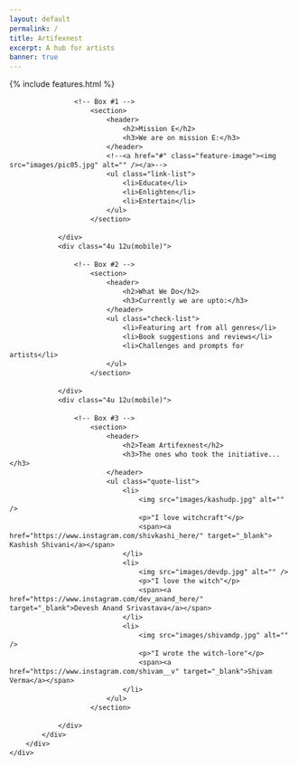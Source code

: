 ```yaml
---
layout: default
permalink: /
title: Artifexnest
excerpt: A hub for artists
banner: true
---
```

{% include features.html %}

<!-- Content -->
<div id="content-wrapper">
	<div id="content">
		<div class="container">
			<div class="row">
				<div class="4u 12u(mobile)">

					<!-- Box #1 -->
						<section>
							<header>
								<h2>Mission E</h2>
								<h3>We are on mission E:</h3>
							</header>
							<!--<a href="#" class="feature-image"><img src="images/pic05.jpg" alt="" /></a>-->
							<ul class="link-list">
								<li>Educate</li>
								<li>Enlighten</li>
								<li>Entertain</li>
							</ul>
						</section>

				</div>
				<div class="4u 12u(mobile)">

					<!-- Box #2 -->
						<section>
							<header>
								<h2>What We Do</h2>
								<h3>Currently we are upto:</h3>
							</header>
							<ul class="check-list">
								<li>Featuring art from all genres</li>
								<li>Book suggestions and reviews</li>
								<li>Challenges and prompts for artists</li>
							</ul>
						</section>

				</div>
				<div class="4u 12u(mobile)">

					<!-- Box #3 -->
						<section>
							<header>
								<h2>Team Artifexnest</h2>
								<h3>The ones who took the initiative...</h3>
							</header>
							<ul class="quote-list">
								<li>
									<img src="images/kashudp.jpg" alt="" />
									<p>"I love witchcraft"</p>
									<span><a href="https://www.instagram.com/shivkashi_here/" target="_blank"> Kashish Shivani</a></span>
								</li>
								<li>
									<img src="images/devdp.jpg" alt="" />
									<p>"I love the witch"</p>
									<span><a href="https://www.instagram.com/dev_anand_here/" target="_blank">Devesh Anand Srivastava</a></span>
								</li>
								<li>
									<img src="images/shivamdp.jpg" alt="" />
									<p>"I wrote the witch-lore"</p>
									<span><a href="https://www.instagram.com/shivam__v" target="_blank">Shivam Verma</a></span>
								</li>
							</ul>
						</section>

				</div>
			</div>
		</div>
	</div>
</div>
